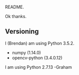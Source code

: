 README.

Ok thanks.

## Versioning
  I (Brendan) am using Python 3.5.2.
  * numpy (1.14.0)
  * opencv-python (3.4.0.12)
  
  I am using Python 2.7.13 -Graham
